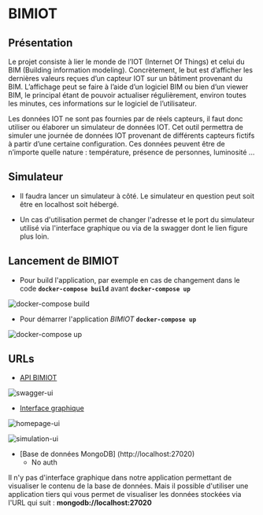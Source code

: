 # BIMIOT

## Présentation
Le projet consiste à lier le monde de l’IOT (Internet Of Things) et celui du BIM (Building information modeling). Concrètement, le but est d’afficher les dernières valeurs reçues d’un capteur IOT sur un bâtiment provenant du BIM. L’affichage peut se faire à l’aide d’un logiciel BIM ou bien d’un viewer BIM, le principal étant de pouvoir actualiser régulièrement, environ toutes les minutes, ces informations sur le logiciel de l’utilisateur.

Les données IOT ne sont pas fournies par de réels capteurs, il faut donc utiliser ou élaborer un simulateur de données IOT. Cet outil permettra de simuler une journée de données IOT provenant de différents capteurs fictifs à partir d’une certaine configuration. Ces données peuvent être de n’importe quelle nature : température, présence de personnes, luminosité …


## Simulateur
  * Il faudra lancer un simulateur à côté. Le simulateur en question peut soit être en localhost soit hébergé.
  
  * Un cas d'utilisation permet de changer l'adresse et le port du simulateur utilisé via l'interface graphique ou via de la swagger dont le lien figure plus loin.

## Lancement de BIMIOT
  * Pour build l'application, par exemple en cas de changement dans le code __`docker-compose build`__ avant __`docker-compose up`__
  
![docker-compose build](https://user-images.githubusercontent.com/45150352/223394549-b37f513a-544b-4452-b836-302ff5f011c5.png)


  * Pour démarrer l'application _BIMIOT_ __`docker-compose up`__
  
![docker-compose up](https://user-images.githubusercontent.com/45150352/223390863-6a126171-8457-41a0-b087-753d466c96a6.png)



## URLs
  * [API BIMIOT](http://localhost/swagger-ui/#/)
  
![swagger-ui](https://user-images.githubusercontent.com/45150352/223388428-8793554f-27b3-4b44-b15a-b529bf56929f.png)

  * [Interface graphique](http://localhost)
  
![homepage-ui](https://user-images.githubusercontent.com/45150352/223390301-44f2f818-1285-4788-8d05-5b94f87ebacc.png)

  
![simulation-ui](https://user-images.githubusercontent.com/45150352/223389844-d386eb0c-57c6-4c4f-b809-0ed27b6f012a.png)

  * [Base de données MongoDB] (http://localhost:27020)
    * No auth
    
Il n'y pas d'interface graphique dans notre application permettant de visualiser le contenu de la base de données. Mais il possible d'utiliser une application tiers qui vous permet de visualiser les données stockées via l'URL qui suit : **mongodb://localhost:27020**
